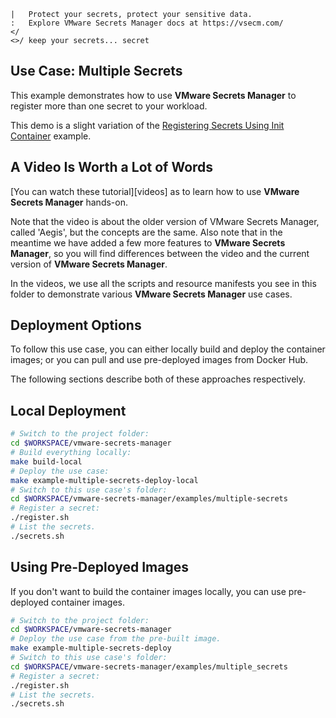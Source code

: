 ```text
|   Protect your secrets, protect your sensitive data.
:   Explore VMware Secrets Manager docs at https://vsecm.com/
</
<>/ keep your secrets... secret
```

## Use Case: Multiple Secrets

This example demonstrates how to use **VMware Secrets Manager** to register more 
than one secret to your workload.

This demo is a slight variation of the 
[Registering Secrets Using Init Container](../using_init_container)
example.

## A Video Is Worth a Lot of Words

[You can watch these tutorial][videos] as to learn how to use **VMware
Secrets Manager** hands-on.

Note that the video is about the older version of VMware Secrets Manager,
called 'Aegis', but the concepts are the same. Also note that in the meantime
we have added a few more features to **VMware Secrets Manager**, so you will
find differences between the video and the current version of **VMware Secrets
Manager**.

In the videos, we use all the scripts and resource manifests you see in this
folder to demonstrate various **VMware Secrets Manager** use cases.

[video]: https://vimeo.com/v0lkan/vsecm-use-cases "VSecM Use Cases"

## Deployment Options

To follow this use case, you can either locally build and deploy the container
images; or you can pull and use pre-deployed images from Docker Hub.

The following sections describe both of these approaches respectively.

## Local Deployment

```bash
# Switch to the project folder:
cd $WORKSPACE/vmware-secrets-manager
# Build everything locally:
make build-local
# Deploy the use case:
make example-multiple-secrets-deploy-local
# Switch to this use case's folder:
cd $WORKSPACE/vmware-secrets-manager/examples/multiple-secrets
# Register a secret:
./register.sh
# List the secrets.
./secrets.sh
```

## Using Pre-Deployed Images

If you don't want to build the container images locally, you can use
pre-deployed container images.

```bash 
# Switch to the project folder:
cd $WORKSPACE/vmware-secrets-manager
# Deploy the use case from the pre-built image.
make example-multiple-secrets-deploy
# Switch to this use case's folder:
cd $WORKSPACE/vmware-secrets-manager/examples/multiple_secrets
# Register a secret:
./register.sh
# List the secrets.
./secrets.sh
```
